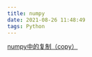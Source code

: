 ```yaml
---
title: numpy
date: 2021-08-26 11:48:49
tags: Python
---
```


[numpy中的复制（copy）](https://blog.csdn.net/qq_34995963/article/details/100178252)

